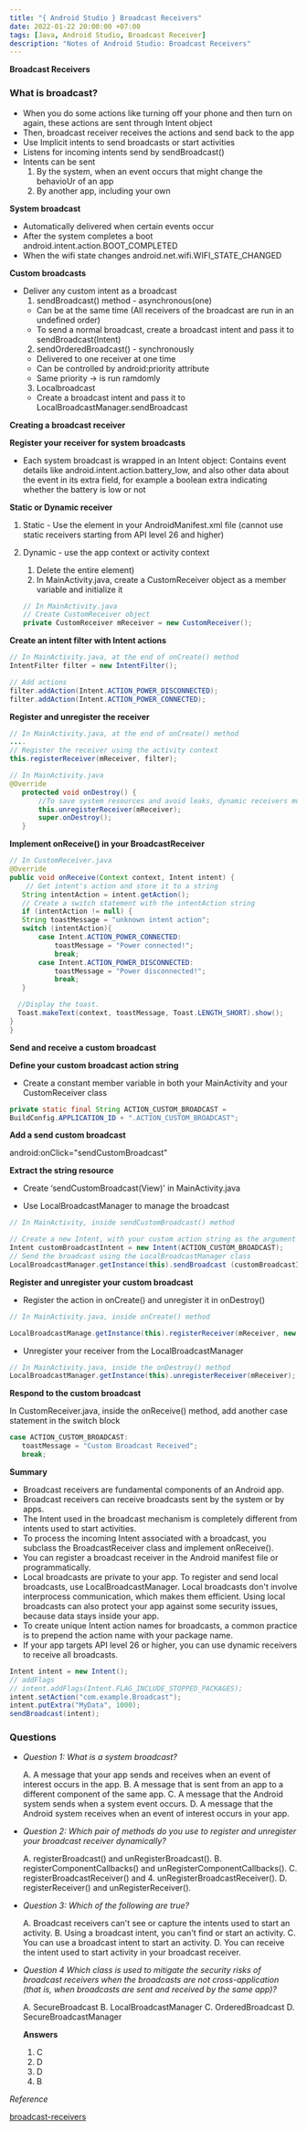 ```yaml
---
title: "{ Android Studio } Broadcast Receivers"
date: 2022-01-22 20:00:00 +07:00
tags: [Java, Android Studio, Broadcast Receiver]
description: "Notes of Android Studio: Broadcast Receivers"
---
```


**Broadcast Receivers**

### What is broadcast?

- When you do some actions like turning off your phone and then turn on again, these actions are sent through Intent object
- Then, broadcast receiver receives the actions and send back to the app
- Use Implicit intents to send broadcasts or start activities
- Listens for incoming intents send by sendBroadcast()
- Intents can be sent
  1. By the system, when an event occurs that might change the behavioUr of an app
  2. By another app, including your own

**System broadcast**

- Automatically delivered when certain events occur
- After the system completes a boot
  android.intent.action.BOOT_COMPLETED
- When the wifi state changes
  android.net.wifi.WIFI_STATE_CHANGED

**Custom broadcasts**

- Deliver any custom intent as a broadcast
  1. sendBroadcast() method - asynchronous(one)
  - Can be at the same time (All receivers of the broadcast are run in an undefined order)
  - To send a normal broadcast, create a broadcast intent and pass it to sendBroadcast(Intent)
  2. sendOrderedBroadcast() - synchronously
  - Delivered to one receiver at one time
  - Can be controlled by android:priority attribute
  - Same priority &rarr; is run ramdomly
  3. Localbroadcast
  - Create a broadcast intent and pass it to LocalBroadcastManager.sendBroadcast

**Creating a broadcast receiver**

<b>Register your receiver for system broadcasts</b>

- Each system broadcast is wrapped in an Intent object: Contains event details like android.intent.action.battery_low, and also other data about the event in its extra field, for example a boolean extra indicating whether the battery is low or not

<b>Static or Dynamic receiver</b>

1.  Static - Use the <receiver> element in your AndroidManifest.xml file (cannot use static receivers starting from API level 26 and higher)

2.  Dynamic - use the app context or activity context
    1. Delete the entire <receiver> element)
    2. In MainActivity.java, create a CustomReceiver object as a member variable and initialize it
    ```java
    // In MainActivity.java
    // Create CustomReceiver object
    private CustomReceiver mReceiver = new CustomReceiver();
    ```

<b>Create an intent filter with Intent actions</b>

```java
// In MainActivity.java, at the end of onCreate() method
IntentFilter filter = new IntentFilter();

// Add actions
filter.addAction(Intent.ACTION_POWER_DISCONNECTED);
filter.addAction(Intent.ACTION_POWER_CONNECTED);
```

<b>Register and unregister the receiver</b>

```java
// In MainActivity.java, at the end of onCreate() method
....
// Register the receiver using the activity context
this.registerReceiver(mReceiver, filter);
```

```java
// In MainActivity.java
@Override
   protected void onDestroy() {
       //To save system resources and avoid leaks, dynamic receivers must be unregistered
       this.unregisterReceiver(mReceiver);
       super.onDestroy();
   }
```

<b>Implement onReceive() in your BroadcastReceiver</b>

```java
// In CustomReceiver.java
@Override
public void onReceive(Context context, Intent intent) {
    // Get intent's action and store it to a string
   String intentAction = intent.getAction();
   // Create a switch statement with the intentAction string
   if (intentAction != null) {
   String toastMessage = "unknown intent action";
   switch (intentAction){
       case Intent.ACTION_POWER_CONNECTED:
           toastMessage = "Power connected!";
           break;
       case Intent.ACTION_POWER_DISCONNECTED:
           toastMessage = "Power disconnected!";
           break;
   }

  //Display the toast.
  Toast.makeText(context, toastMessage, Toast.LENGTH_SHORT).show();
}
}

```

**Send and receive a custom broadcast**

<b>Define your custom broadcast action string</b>

- Create a constant member variable in both your MainActivity and your CustomReceiver class

```java
private static final String ACTION_CUSTOM_BROADCAST =
BuildConfig.APPLICATION_ID + ".ACTION_CUSTOM_BROADCAST";
```

<b>Add a send custom broadcast</b>

android:onClick="sendCustomBroadcast"

<b> Extract the string resource</b>

- Create ‘sendCustomBroadcast(View)' in MainActivity.java

- Use LocalBroadcastManager to manage the broadcast

```java
// In MainActivity, inside sendCustomBroadcast() method

// Create a new Intent, with your custom action string as the argument
Intent customBroadcastIntent = new Intent(ACTION_CUSTOM_BROADCAST);
// Send the broadcast using the LocalBroadcastManager class
LocalBroadcastManager.getInstance(this).sendBroadcast (customBroadcastIntent);
```

<b>Register and unregister your custom broadcast</b>

- Register the action in onCreate() and unregister it in onDestroy()

```java
// In MainActivity.java, inside onCreate() method

LocalBroadcastManage.getInstance(this).registerReceiver(mReceiver, new IntentFilter(ACTION_CUSTOM_BROADCAST));
```

- Unregister your receiver from the LocalBroadcastManager

```java
// In MainActivity.java, inside the onDestroy() method
LocalBroadcastManager.getInstance(this).unregisterReceiver(mReceiver);
```

<b>Respond to the custom broadcast</b>

In CustomReceiver.java, inside the onReceive() method, add another case statement in the switch block

```java
case ACTION_CUSTOM_BROADCAST:
   toastMessage = "Custom Broadcast Received";
   break;
```

**Summary**

- Broadcast receivers are fundamental components of an Android app.
- Broadcast receivers can receive broadcasts sent by the system or by apps.
- The Intent used in the broadcast mechanism is completely different from intents used to start activities.
- To process the incoming Intent associated with a broadcast, you subclass the BroadcastReceiver class and implement onReceive().
- You can register a broadcast receiver in the Android manifest file or programmatically.
- Local broadcasts are private to your app. To register and send local broadcasts, use LocalBroadcastManager. Local broadcasts don't involve interprocess communication, which makes them efficient. Using local broadcasts can also protect your app against some security issues, because data stays inside your app.
- To create unique Intent action names for broadcasts, a common practice is to prepend the action name with your package name.
- If your app targets API level 26 or higher, you can use dynamic receivers to receive all broadcasts.

```java
Intent intent = new Intent();
// addFlags
// intent.addFlags(Intent.FLAG_INCLUDE_STOPPED_PACKAGES);
intent.setAction("com.example.Broadcast");
intent.putExtra("MyData", 1000);
sendBroadcast(intent);
```

### Questions

- <em>Question 1: What is a system broadcast?</em>

  A. A message that your app sends and receives when an event of interest occurs in the app.
  B. A message that is sent from an app to a different component of the same app.
  C. A message that the Android system sends when a system event occurs.
  D. A message that the Android system receives when an event of interest occurs in your app.

- <em>Question 2: Which pair of methods do you use to register and unregister your broadcast receiver dynamically?</em>

  A. registerBroadcast() and unRegisterBroadcast().
  B. registerComponentCallbacks() and unRegisterComponentCallbacks().
  C. registerBroadcastReceiver() and 4. unRegisterBroadcastReceiver().
  D. registerReceiver() and unRegisterReceiver().

- <em>Question 3: Which of the following are true?</em>

  A. Broadcast receivers can't see or capture the intents used to start an activity.
  B. Using a broadcast intent, you can't find or start an activity.
  C. You can use a broadcast intent to start an activity.
  D. You can receive the intent used to start activity in your broadcast receiver.

- <em>Question 4
  Which class is used to mitigate the security risks of broadcast receivers when the broadcasts are not cross-application (that is, when broadcasts are sent and received by the same app)?</em>

  A. SecureBroadcast
  B. LocalBroadcastManager
  C. OrderedBroadcast
  D. SecureBroadcastManager

  **Answers**

  1. C
  2. D
  3. D
  4. B

<em>Reference</em>

[broadcast-receivers][broadcast-receivers]

[broadcast-receivers]: https://developer.android.com/codelabs/android-training-broadcast-receivers?index=..%2F..%2Fandroid-training#5
